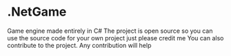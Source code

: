 # .NetGame
Game engine made entirely in C#
The project is open source so you can use the source code for your own project just please credit me
You can also contribute to the project. Any contribution will help
